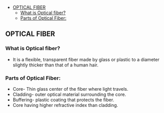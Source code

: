 
- [OPTICAL FIBER](#optical-fiber)
  - [What is Optical fiber?](#what-is-optical-fiber)
  - [Parts of Optical Fiber:](#parts-of-optical-fiber)
  

## OPTICAL FIBER
### What is Optical fiber?
* It is a flexible, transparent fiber made by glass or plastic to a diameter slightly thicker than that of a human hair.
### Parts of Optical Fiber: 
* Core- Thin glass center of the fiber where light travels.
* Cladding- outer optical material surrounding the core.
* Buffering- plastic coating that protects the fiber.
* Core having higher refractive index than cladding.
